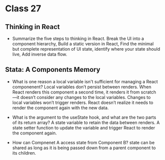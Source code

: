 # Class 27

## Thinking in React

- Summarize the five steps to thinking in React. Break the UI into a component hierarchy, Build a static version in React, Find the minimal but complete representation of UI state, identify where your state should live, Add inverse data flow.

## Stata: A Components Memory

- What is one reason a local variable isn't sufficient for managing a React componenent? Local variables don’t persist between renders. When React renders this component a second time, it renders it from scratch—it doesn’t consider any changes to the local variables.
Changes to local variables won’t trigger renders. React doesn’t realize it needs to render the component again with the new data.

- What is the argument to the useState hook, and what are the two parts of its return array? A state variable to retain the data between renders.
A state setter function to update the variable and trigger React to render the component again.

- How can Compnenet A access state from Component B? state can be shared as long as it is being passed down from a parent component to its children.
